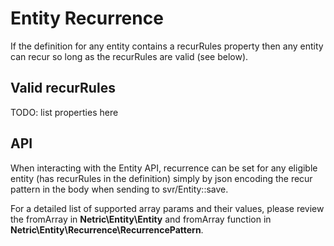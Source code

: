 # Entity Recurrence

If the definition for any entity contains a recurRules property then any entity can recur so long as the recurRules are valid (see below).

## Valid recurRules

TODO: list properties here

## API

When interacting with the Entity API, recurrence can be set for any eligible entity (has recurRules in the definition)
simply by json encoding the recur pattern in the body when sending to svr/Entity::save.

For a detailed list of supported array params and their values, please review the fromArray in **Netric\Entity\Entity**
and fromArray function in **Netric\Entity\Recurrence\RecurrencePattern**.
